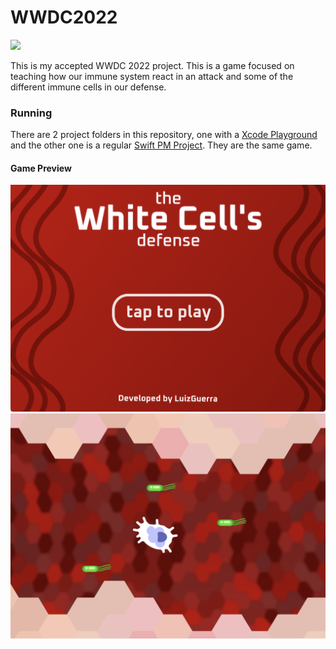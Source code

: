 # WWDC2022

![](https://img.shields.io/badge/status-accepted-%2300CC66)

This is my accepted WWDC 2022 project. This is a game focused on teaching how our immune system react in an attack and some of the different immune cells in our defense.


### Running
 There are 2 project folders in this repository, one with a [Xcode Playground](https://github.com/LuizGuerra/WWDC2022/tree/main/WWDC2022.playground) and the other one is a regular [Swift PM Project](https://github.com/LuizGuerra/WWDC2022/tree/main/The%20White%20Cell%E2%80%99s%20adventure.swiftpm). They are the same game.

#### Game Preview
![Game Home Screen Image](https://raw.githubusercontent.com/LuizGuerra/WWDC2022/main/Readme%20Images/01.png)
![Game Phase One Preview](https://raw.githubusercontent.com/LuizGuerra/WWDC2022/main/Readme%20Images/02.png)
